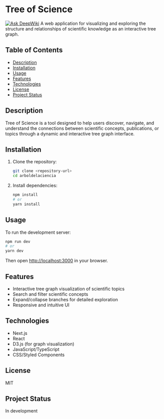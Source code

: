 # Tree of Science
[![Ask DeepWiki](https://deepwiki.com/badge.svg)](https://deepwiki.com/LeinadOdreiuqzi/ArbolDeLaCiencia)
A web application for visualizing and exploring the structure and relationships of scientific knowledge as an interactive tree graph.

## Table of Contents
- [Description](#description)
- [Installation](#installation)
- [Usage](#usage)
- [Features](#features)
- [Technologies](#technologies)
- [License](#license)
- [Project Status](#project-status)

## Description
Tree of Science is a tool designed to help users discover, navigate, and understand the connections between scientific concepts, publications, or topics through a dynamic and interactive tree graph interface.

## Installation
1. Clone the repository:
   ```bash
   git clone <repository-url>
   cd arboldelaciencia
   ```
2. Install dependencies:
   ```bash
   npm install
   # or
   yarn install
   ```

## Usage
To run the development server:
```bash
npm run dev
# or
yarn dev
```
Then open [http://localhost:3000](http://localhost:3000) in your browser.

## Features
- Interactive tree graph visualization of scientific topics
- Search and filter scientific concepts
- Expand/collapse branches for detailed exploration
- Responsive and intuitive UI

## Technologies
- Next.js
- React
- D3.js (for graph visualization)
- JavaScript/TypeScript
- CSS/Styled Components

## License
MIT

## Project Status
In development
